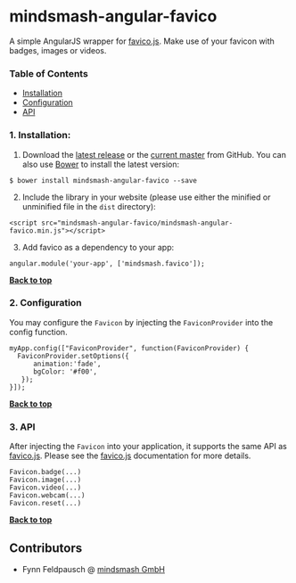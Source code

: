 # mindsmash-angular-favico

A simple AngularJS wrapper for [favico.js](http://lab.ejci.net/favico.js). Make use of your favicon with badges, images or videos.

### Table of Contents

   - [Installation](#1-installation)
   - [Configuration](#2-configuration)
   - [API](#3-api)

### 1. Installation:

   1. Download the [latest release](https://github.com/mindsmash/mindsmash-angular-favico/releases) or the [current master](https://github.com/mindsmash/mindsmash-angular-favico/archive/master.zip) from GitHub. You can also use [Bower](http://bower.io) to install the latest version:
   ```
   $ bower install mindsmash-angular-favico --save
   ```
   
   2. Include the library in your website (please use either the minified or unminified file in the `dist` directory):
   ```
   <script src="mindsmash-angular-favico/mindsmash-angular-favico.min.js"></script>
   ```
   
   3. Add favico as a dependency to your app:
   ```
   angular.module('your-app', ['mindsmash.favico']);
   ```

**[Back to top](#table-of-contents)**

### 2. Configuration

You may configure the ```Favicon``` by injecting the ```FaviconProvider``` into the config function.

```
myApp.config(["FaviconProvider", function(FaviconProvider) {
  FaviconProvider.setOptions({
      animation:'fade',
      bgColor: '#f00',
   });
}]);
```

**[Back to top](#table-of-contents)**

### 3. API

After injecting the ```Favicon``` into your application, it supports the same API as [favico.js](http://lab.ejci.net/favico.js).
Please see the [favico.js](http://lab.ejci.net/favico.js) documentation for more details.

```
Favicon.badge(...)
Favicon.image(...)
Favicon.video(...)
Favicon.webcam(...)
Favicon.reset(...)
```

**[Back to top](#table-of-contents)**

## Contributors

   * Fynn Feldpausch @ [mindsmash GmbH](https://www.mindsmash.com/)
